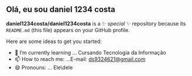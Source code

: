 ## Olá, eu sou daniel 1234 costa


**daniel1234costa/daniel1234costa** is a ✨ _special_ ✨ repository because its `README.md` (this file) appears on your GitHub profile.

Here are some ideas to get you started:


- 🌱 I’m currently learning ... Cursando Tecnologia da Informação
- 📫 How to reach me: ...E-mail: ds9324621@gmail.com
- 😄 Pronouns: ... Ele\dele

